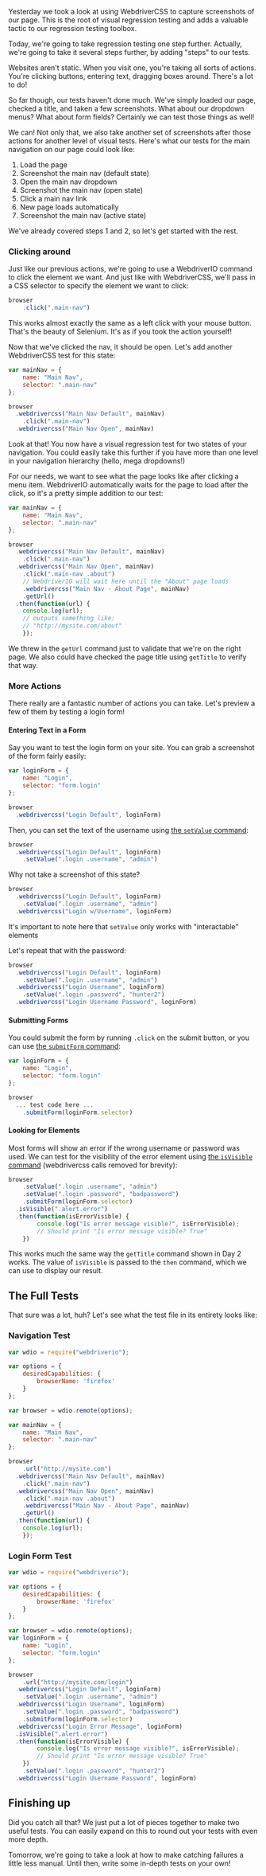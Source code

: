 Yesterday we took a look at using WebdriverCSS to capture screenshots of our page. This is the root of visual regression testing and adds a valuable tactic to our regression testing toolbox.

Today, we're going to take regression testing one step further. Actually, we're going to take it several steps further, by adding "steps" to our tests.

Websites aren't static. When you visit one, you're taking all sorts of actions. You're clicking buttons, entering text, dragging boxes around. There's a lot to do!

So far though, our tests haven't done much. We've simply loaded our page, checked a title, and taken a few screenshots. What about our dropdown menus? What about form fields? Certainly we can test those things as well!

We can! Not only that, we also take another set of screenshots after those actions for another level of visual tests. Here's what our tests for the main navigation on our page could look like:

1. Load the page
2. Screenshot the main nav (default state)
3. Open the main nav dropdown
2. Screenshot the main nav (open state)
3. Click a main nav link
4. New page loads automatically
5. Screenshot the main nav (active state)

We've already covered steps 1 and 2, so let's get started with the rest.

### Clicking around

Just like our previous actions, we're going to use a WebdriverIO command to click the element we want. And just like with WebdriverCSS, we'll pass in a CSS selector to specify the element we want to click:

```js
browser
	.click(".main-nav")
```

This works almost exactly the same as a left click with your mouse button. That's the beauty of Selenium. It's as if you took the action yourself!

Now that we've clicked the nav, it should be open. Let's add another WebdriverCSS test for this state:

```js
var mainNav = {
	name: "Main Nav",
	selector: ".main-nav"
};

browser
  .webdrivercss("Main Nav Default", mainNav)
	.click(".main-nav")
  .webdrivercss("Main Nav Open", mainNav)
```

Look at that! You now have a visual regression test for two states of your navigation. You could easily take this further if you have more than one level in your navigation hierarchy (hello, mega dropdowns!)

For our needs, we want to see what the page looks like after clicking a menu item. WebdriverIO automatically waits for the page to load after the click, so it's a pretty simple addition to our test:

```js
var mainNav = {
	name: "Main Nav",
	selector: ".main-nav"
};

browser
  .webdrivercss("Main Nav Default", mainNav)
	.click(".main-nav")
  .webdrivercss("Main Nav Open", mainNav)
	.click(".main-nav .about")
	// WebdriverIO will wait here until the "About" page loads
	.webdrivercss("Main Nav - About Page", mainNav)
	.getUrl()
  .then(function(url) {
    console.log(url);
    // outputs something like:
    // "http://mysite.com/about"
	});
```

We threw in the `getUrl` command just to validate that we're on the right page. We also could have checked the page title using `getTitle` to verify that way.

### More Actions

There really are a fantastic number of actions you can take. Let's preview a few of them by testing a login form!

#### Entering Text in a Form

Say you want to test the login form on your site. You can grab a screenshot of the form fairly easily:

```js
var loginForm = {
	name: "Login",
	selector: "form.login"
};

browser
  .webdrivercss("Login Default", loginForm)
```

Then, you can set the text of the username using [the `setValue` command](http://webdriver.io/api/action/setValue.html):


```js
browser
  .webdrivercss("Login Default", loginForm)
	.setValue(".login .username", "admin")
```

Why not take a screenshot of this state?

```js
browser
  .webdrivercss("Login Default", loginForm)
	.setValue(".login .username", "admin")
  .webdrivercss("Login w/Username", loginForm)
```

It's important to note here that `setValue` only works with "interactable" elements

Let's repeat that with the password:

```js
browser
  .webdrivercss("Login Default", loginForm)
	.setValue(".login .username", "admin")
  .webdrivercss("Login Username", loginForm)
	.setValue(".login .password", "hunter2")
  .webdrivercss("Login Username Password", loginForm)
```

#### Submitting Forms

You could submit the form by running `.click` on the submit button, or you can use [the `submitForm` command](http://webdriver.io/api/action/submitForm.html):

```js
var loginForm = {
	name: "Login",
	selector: "form.login"
};

browser
  ... test code here ...
	.submitForm(loginForm.selector)
```

#### Looking for Elements

Most forms will show an error if the wrong username or password was used. We can test for the visibility of the error element using [the `isVisible` command](http://webdriver.io/api/state/isVisible.html) (webdrivercss calls removed for brevity):

```js
browser
	.setValue(".login .username", "admin")
	.setValue(".login .password", "badpassword")
	.submitForm(loginForm.selector)
  .isVisible(".alert.error")
  .then(function(isErrorVisible) {
		console.log("Is error message visible?", isErrorVisible);
		// Should print "Is error message visible? True"
	})
```

This works much the same way the `getTitle` command shown in Day 2 works. The value of `isVisible` is passed to the `then` command, which we can use to display our result.

## The Full Tests

That sure was a lot, huh? Let's see what the test file in its entirety looks like:

### Navigation Test

```js
var wdio = require("webdriverio");

var options = {
	desiredCapabilities: { 
		browserName: 'firefox'
	}
};

var browser = wdio.remote(options);

var mainNav = {
	name: "Main Nav",
	selector: ".main-nav"
};

browser
	.url("http://mysite.com")
  .webdrivercss("Main Nav Default", mainNav)
	.click(".main-nav")
  .webdrivercss("Main Nav Open", mainNav)
	.click(".main-nav .about")
	.webdrivercss("Main Nav - About Page", mainNav)
	.getUrl()
  .then(function(url) {
    console.log(url);
	});
```

### Login Form Test
```js
var wdio = require("webdriverio");

var options = {
	desiredCapabilities: { 
		browserName: 'firefox'
	}
};

var browser = wdio.remote(options);
var loginForm = {
	name: "Login",
	selector: "form.login"
};

browser
	.url("http://mysite.com/login")
  .webdrivercss("Login Default", loginForm)
	.setValue(".login .username", "admin")
  .webdrivercss("Login Username", loginForm)
	.setValue(".login .password", "badpassword")
	.submitForm(loginForm.selector)
  .webdrivercss("Login Error Message", loginForm)
  .isVisible(".alert.error")
  .then(function(isErrorVisible) {
		console.log("Is error message visible?", isErrorVisible);
		// Should print "Is error message visible? True"
	})
	.setValue(".login .password", "hunter2")
  .webdrivercss("Login Username Password", loginForm)
```

## Finishing up

Did you catch all that? We just put a lot of pieces together to make two useful tests. You can easily expand on this to round out your tests with even more depth.

Tomorrow, we're going to take a look at how to make catching failures a little less manual. Until then, write some in-depth tests on your own!